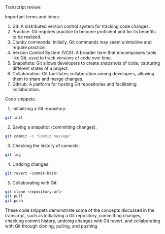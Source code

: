 Transcript review:

Important terms and ideas:
1. Git: A distributed version control system for tracking code changes.
2. Practice: Git requires practice to become proficient and for its benefits to be realized.
3. Clunky commands: Initially, Git commands may seem unintuitive and require practice.
4. Version Control System (VCS): A broader term that encompasses tools like Git, used to track versions of code over time.
5. Snapshots: Git allows developers to create snapshots of code, capturing different states of a project.
6. Collaboration: Git facilitates collaboration among developers, allowing them to share and merge changes.
7. GitHub: A platform for hosting Git repositories and facilitating collaboration.

Code snippets:

1. Initializing a Git repository:
```bash
git init
```

2. Saving a snapshot (committing changes):
```bash
git commit -m "Commit message"
```

3. Checking the history of commits:
```bash
git log
```

4. Undoing changes:
```bash
git revert <commit-hash>
```

5. Collaborating with Git:
```bash
git clone <repository-url>
git pull
git push
```

These code snippets demonstrate some of the concepts discussed in the transcript, such as initializing a Git repository, committing changes, checking commit history, undoing changes with Git revert, and collaborating with Git through cloning, pulling, and pushing.